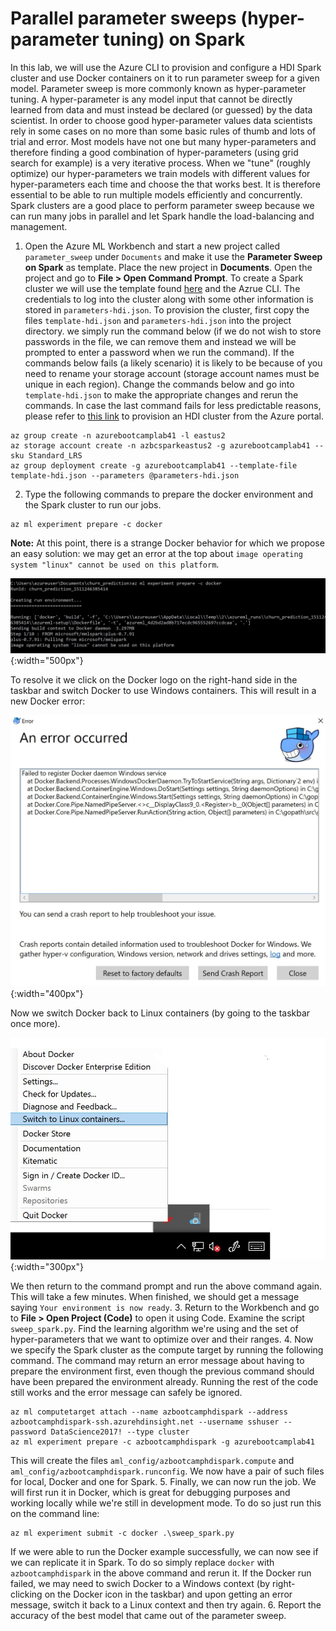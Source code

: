 # Parallel parameter sweeps (hyper-parameter tuning) on Spark

In this lab, we will use the Azure CLI to provision and configure a HDI Spark cluster and use Docker containers on it to run parameter sweep for a given model. Parameter sweep is more commonly known as hyper-parameter tuning. A hyper-parameter is any model input that cannot be directly learned from data and must instead be declared (or guessed) by the data scientist. In order to choose good hyper-parameter values data scientists rely in some cases on no more than some basic rules of thumb and lots of trial and error. Most models have not one but many hyper-parameters and therefore finding a good combination of hyper-parameters (using grid search for example) is a very iterative process. When we "tune" (roughly optimize) our hyper-parameters we train models with different values for hyper-parameters each time and choose the that works best. It is therefore essential to be able to run multiple models efficiently and concurrently. Spark clusters are a good place to perform parameter sweep because we can run many jobs in parallel and let Spark handle the load-balancing and management.

1. Open the Azure ML Workbench and start a new project called `parameter_sweep` under `Documents` and make it use the **Parameter Sweep on Spark** as template. Place the new project in **Documents**. Open the project and go to **File > Open Command Prompt**. To create a Spark cluster we will use the template found [here](https://portal.azure.com/#create/Microsoft.Template/uri/https%3A%2F%2Fraw.githubusercontent.com%2FAzure%2Fazure-quickstart-templates%2Fmaster%2F101-hdinsight-spark-linux%2Fazuredeploy.json) and the Azrue CLI. The credentials to log into the cluster along with some other information is stored in `parameters-hdi.json`. To provision the cluster, first copy the files `template-hdi.json` and `parameters-hdi.json` into the project directory. we simply run the command below (if we do not wish to store passwords in the file, we can remove them and instead we will be prompted to enter a password when we run the command). If the commands below fails (a likely scenario) it is likely to be because of you need to rename your storage account (storage account names must be unique in each region). Change the commands below and go into `template-hdi.json` to make the appropriate changes and rerun the commands. In case the last command fails for less predictable reasons, please refer to [this link](https://docs.microsoft.com/en-us/azure/hdinsight/spark/apache-spark-jupyter-spark-sql) to provision an HDI cluster from the Azure portal.
```
az group create -n azurebootcamplab41 -l eastus2
az storage account create -n azbcsparkeastus2 -g azurebootcamplab41 --sku Standard_LRS
az group deployment create -g azurebootcamplab41 --template-file template-hdi.json --parameters @parameters-hdi.json
```
2. Type the following commands to prepare the docker environment and the Spark cluster to run our jobs.
```
az ml experiment prepare -c docker
```
**Note:** At this point, there is a strange Docker behavior for which we propose an easy solution: we may get an error at the top about `image operating system "linux" cannot be used on this platform`.

   ![](./images/linux-image-not-found.jpg){:width="500px"}

   To resolve it we click on the Docker logo on the right-hand side in the taskbar and switch Docker to use Windows containers. This will result in a new Docker error:

   ![](./images/docker-windows-image.jpg){:width="400px"}

   Now we switch Docker back to Linux containers (by going to the taskbar once more).

   ![](./images/switch-linux-containers.jpg){:width="300px"}

   We then return to the command prompt and run the above command again. This will take a few minutes. When finished, we should get a message saying `Your environment is now ready`.
3. Return to the Workbench and go to **File > Open Project (Code)** to open it using Code. Examine the script `sweep_spark.py`. Find the learning algorithm we're using and the set of hyper-parameters that we want to optimize over and their ranges.
4. Now we specify the Spark cluster as the compute target by running the following command.
The command may return an error message about having to prepare the environment first, even though the previous command should have been prepared the environment already. Running the rest of the code still works and the error message can safely be ignored.
```
az ml computetarget attach --name azbootcamphdispark --address azbootcamphdispark-ssh.azurehdinsight.net --username sshuser --password DataScience2017! --type cluster
az ml experiment prepare -c azbootcamphdispark -g azurebootcamplab41
```
This will create the files `aml_config/azbootcamphdispark.compute` and `aml_config/azbootcamphdispark.runconfig`. We now have a pair of such files for local, Docker and one for Spark.
5. Finally, we can now run the job. We will first run it in Docker, which is great for debugging purposes and working locally while we're still in development mode. To do so just run this on the command line:
```
az ml experiment submit -c docker .\sweep_spark.py
```
If we were able to run the Docker example successfully, we can now see if we can replicate it in Spark. To do so simply replace `docker` with `azbootcamphdispark` in the above command and rerun it. If the Docker run failed, we may need to swich Docker to a Windows context (by right-clicking on the Docker icon in the taskbar) and upon getting an error message, switch it back to a Linux context and then try again.
6. Report the accuracy of the best model that came out of the parameter sweep.
